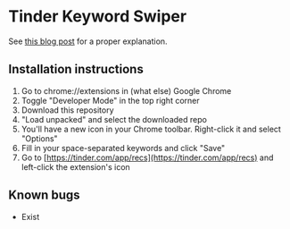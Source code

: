 # Tinder Keyword Swiper

See [this blog post](https://jasonbenn.com/post/i-set-up-tinder-web-to-swipe-right-on-cool-people-automatically) for a proper explanation.

## Installation instructions

1. Go to chrome://extensions in (what else) Google Chrome
1. Toggle "Developer Mode" in the top right corner
1. Download this repository
1. "Load unpacked" and select the downloaded repo
1. You'll have a new icon in your Chrome toolbar. Right-click it and select "Options"
1. Fill in your space-separated keywords and click "Save"
1. Go to [https://tinder.com/app/recs](https://tinder.com/app/recs) and left-click the extension's icon

## Known bugs

* Exist
